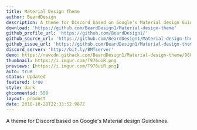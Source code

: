 ```yaml
---
title: Material Design Theme
author: BeardDesign
description: A theme for Discord based on Google's Material design Guidelines.
download: 'https://github.com/BeardDesign1/Material-design-theme'
github_profile_url: 'https://github.com/BeardDesign1/'
github_source_url: 'https://github.com/BeardDesign1/Material-design-theme'
github_issue_url: 'https://github.com/BeardDesign1/Material-design-theme/issues/'
discord_server: 'http://bit.ly/BMTserver'
demo: https://rawcdn.githack.com/BeardDesign1/Material-design-theme/968226753d5c86cad8673294a50fb9099046eddc/Beard's-Material-theme-for-Discord.theme.css
thumbnail: https://i.imgur.com/T976uiR.png
previews: [https://i.imgur.com/T976uiR.png]
auto: true
status: Updated
featured: true
style: dark
ghcommentid: 558 
layout: product
date: 2018-10-28T22:33:52.987Z
---
```

A theme for Discord based on Google's Material design Guidelines.